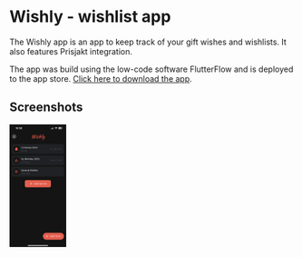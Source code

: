 # Wishly - wishlist app
The Wishly app is an app to keep track of your gift wishes and wishlists. It also features Prisjakt integration.

The app was build using the low-code software FlutterFlow and is deployed to the app store. [Click here to download the app](https://apps.apple.com/no/app/wishly-the-wishlist-app/id1666070879?l=nb).

## Screenshots
<img src="/screenshots/IMG_9229.PNG" width="100">
